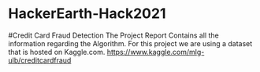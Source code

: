 # HackerEarth-Hack2021
#Credit Card Fraud Detection
The Project Report Contains all the information regarding the Algorithm.
For this project we are using a dataset that is hosted on Kaggle.com.
https://www.kaggle.com/mlg-ulb/creditcardfraud 

